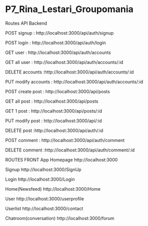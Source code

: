 # P7_Rina_Lestari_Groupomania

Routes API Backend

POST signup : http://localhost:3000/api/auth/signup

POST login : http://localhost:3000/api/auth/login

GET user : http://localhost:3000/api/auth/accounts

GET all user : http://localhost:3000/api/auth/accounts/:id

DELETE accounts :http://localhost:3000/api/auth/accounts/:id

PUT modify accounts : http://localhost:3000/api/auth/accounts/:id

POST create post : http://localhost:3000/api/posts

GET all post : http://localhost:3000/api/posts

GET 1 post : http://localhost:3000/api/posts/:id

PUT modify post : http://localhost:3000/api/:id

DELETE post :http://localhost:3000/api/auth/:id

POST comment : http://localhost:3000/api/auth/comment

DELETE comment :http://localhost:3000/api/auth/comment/:id

ROUTES FRONT
App Homepage
http://localhost:3000

Signup
http://localhost:3000/SignUp

Login
http://localhost:3000/Login

Home(Newsfeed)
http://localhost:3000/Home

User
http://localhost:3000/userprofile

Userlist
http://localhost:3000/contact

Chatroom(conversation)
http://localhost:3000/forum
